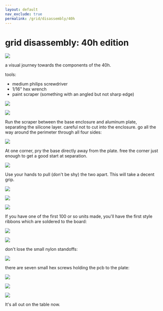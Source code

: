 ```yaml
---
layout: default
nav_exclude: true
permalink: /grid/disassembly/40h
---
```

# grid disassembly: 40h edition

![](images/tech-hardware-disassembly-dis01_40h.jpg)

a visual journey towards the components of the 40h.

tools:
  - medium philips screwdriver
  - 1/16" hex wrench
  - paint scraper (something with an angled but not sharp edge)

![](images/tech-hardware-disassembly-dis02_40h.jpg)

![](images/tech-hardware-disassembly-dis03_40h.jpg)

Run the scraper between the base enclosure and aluminum plate, separating the silicone layer.  careful not to cut into the enclosure.  go all the way around the perimeter through all four sides:

![](images/tech-hardware-disassembly-dis04_40h.jpg)

At one corner, pry the base directly away from the plate. free the corner just enough to get a good start at separation.

![](images/tech-hardware-disassembly-dis05_40h.jpg)

Use your hands to pull (don't be shy) the two apart.  This will take a decent grip.

![](images/tech-hardware-disassembly-dis06_40h.jpg)

![](images/tech-hardware-disassembly-dis07_40h.jpg)

![](images/tech-hardware-disassembly-dis08_40h.jpg)

If you have one of the first 100 or so units made, you'll have the first style ribbons which are soldered to the board:

![](images/tech-hardware-disassembly-dis09_40h.jpg)

![](images/tech-hardware-disassembly-dis10_40h.jpg)

don't lose the small nylon standoffs:

![](images/tech-hardware-disassembly-dis11_40h.jpg)

there are seven small hex screws holding the pcb to the plate:

![](images/tech-hardware-disassembly-dis12_40h.jpg)

![](images/tech-hardware-disassembly-dis13_40h.jpg)

![](images/tech-hardware-disassembly-dis14_40h.jpg)

It's all out on the table now.
